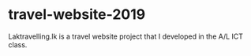 # travel-website-2019
Laktravelling.lk is a travel website project that I developed in the A/L ICT class.
